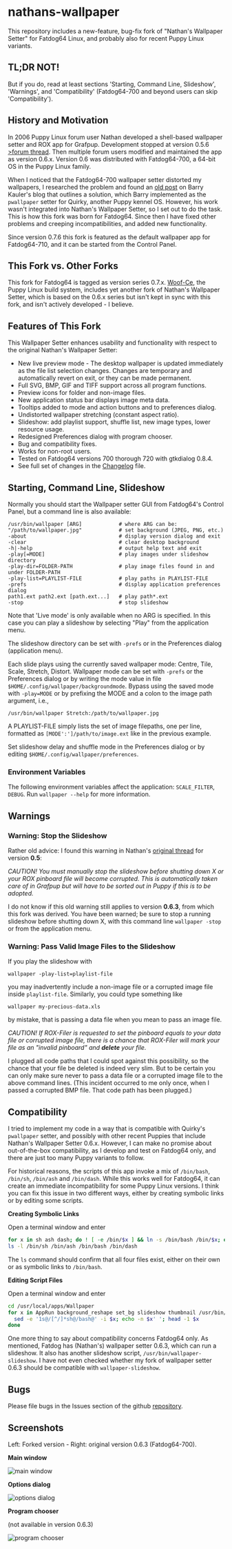 # nathans-wallpaper

This repository includes a new-feature, bug-fix fork of "Nathan's Wallpaper
Setter" for Fatdog64 Linux, and probably also for recent Puppy Linux variants.

## TL;DR NOT!

But if you do, read at least sections 'Starting, Command Line, Slideshow',
'Warnings', and 'Compatibility' (Fatdog64-700 and beyond users can skip
'Compatibility').

## History and Motivation

In 2006 Puppy Linux forum user Nathan developed a shell-based wallpaper
setter and ROX app for Grafpup. Development stopped at version 0.5.6
[>forum thread](http://www.murga-linux.com/puppy/viewtopic.php?t=69658).
Then multiple forum users modified and maintained the app as version
0.6.x. Version 0.6 was distributed with Fatdog64-700, a 64-bit OS in the
Puppy Linux family.

When I noticed that the Fatdog64-700 wallpaper setter distorted my wallpapers,
I researched the problem and found an [old
post](http://bkhome.org/blog/?viewDetailed=02377) on Barry Kauler's blog that
outlines a solution, which Barry implemented as the `pwallpaper` setter for
Quirky, another Puppy kennel OS. However, his work wasn't integrated into
Nathan's Wallpaper Setter, so I set out to do the task. This is how this fork
was born for Fatdog64. Since then I have fixed other problems and creeping
incompatibilities, and added new functionality.

Since version 0.7.6 this fork is featured as the default wallpaper app for
Fatdog64-710, and it can be started from the Control Panel.

## This Fork vs. Other Forks

This fork for Fatdog64 is tagged as version series 0.7.x.
[Woof-Ce](https://github.com/puppylinux-woof-CE/woof-CE), the Puppy Linux build
system, includes yet another fork of Nathan's Wallpaper Setter, which is based
on the 0.6.x series but isn't kept in sync with this fork, and isn't actively
developed - I believe.

## Features of This Fork

This Wallpaper Setter enhances usability and functionality with respect
to the original Nathan's Wallpaper Setter:

 * New live preview mode - The desktop wallpaper is updated immediately
   as the file list selection changes. Changes are temporary and
   automatically revert on exit, or they can be made permanent.
 * Full SVG, BMP, GIF and TIFF support across all program functions.
 * Preview icons for folder and non-image files.
 * New application status bar displays image meta data.
 * Tooltips added to mode and action buttons and to preferences dialog.
 * Undistorted wallpaper stretching (constant aspect ratio).
 * Slideshow: add playlist support, shuffle list, new image types,
   lower resource usage.
 * Redesigned Preferences dialog with program chooser.
 * Bug and compatibility fixes.
 * Works for non-root users.
 * Tested on Fatdog64 versions 700 thorough 720 with gtkdialog 0.8.4.
 * See full set of changes in the [Changelog](CHANGELOG.md) file.

## Starting, Command Line, Slideshow

Normally you should start the Wallpaper setter GUI from Fatdog64's Control
Panel, but a command line is also available:
```
/usr/bin/wallpaper [ARG]            # where ARG can be:
"/path/to/wallpaper.jpg"            # set background (JPEG, PNG, etc.)
-about                              # display version dialog and exit
-clear                              # clear desktop background
-h|-help                            # output help text and exit
-play[=MODE]                        # play images under slideshow directory
-play-dir=FOLDER-PATH               # play image files found in and under FOLDER-PATH
-play-list=PLAYLIST-FILE            # play paths in PLAYLIST-FILE
-prefs                              # display application preferences dialog
path1.ext path2.ext [path.ext...]   # play path*.ext
-stop                               # stop slideshow
```

Note that 'Live mode' is only available when no ARG is specified. In
this case you can play a slideshow by selecting "Play" from the
application menu.

The slideshow directory can be set with `-prefs` or in the Preferences
dialog (application menu).

Each slide plays using the currently saved wallpaper mode: Centre,
Tile, Scale, Stretch, Distort.  Wallpaper mode can be set with `-prefs`
or the Preferences dialog or by writing the mode value in file
`$HOME/.config/wallpaper/backgroundmode`.  Bypass using the saved mode
with `-play=MODE` or by prefixing the MODE and a colon to the image path
argument, i.e.,
```
/usr/bin/wallpaper Stretch:/path/to/wallpaper.jpg
```

A PLAYLIST-FILE simply lists the set of image filepaths, one per line,
formatted as `[MODE':']/path/to/image.ext` like in the previous example.

Set slideshow delay and shuffle mode in the Preferences dialog or by
editing `$HOME/.config/wallpaper/preferences`.

### Environment Variables

The following environment variables affect the application:
`SCALE_FILTER`, `DEBUG`. Run `wallpaper --help` for more information.

## Warnings

### Warning: Stop the Slideshow

Rather old advice: I found this warning in Nathan's [original
thread](http://www.murga-linux.com/puppy/viewtopic.php?t=29657) for
version **0.5**:

_CAUTION! You must manually stop the slideshow before shutting down X
or your ROX pinboard file will become corrupted. This is automatically
taken care of in Grafpup but will have to be sorted out in Puppy if this
is to be adopted._

I do not know if this old warning still applies to version **0.6.3**, from
which this fork was derived. You have been warned; be sure to stop a running
slideshow before shutting down X, with this command line `wallpaper -stop` or
from the application menu.

### Warning: Pass Valid Image Files to the Slideshow

If you play the slideshow with
```
wallpaper -play-list=playlist-file
``` 

you may inadvertently include a non-image file or a corrupted image file
inside `playlist-file`. Similarly, you could type something like
```
wallpaper my-precious-data.xls
```

by mistake, that is passing a data file when you mean to pass an image file.

_CAUTION! If ROX-Filer is requested to set the pinboard equals to your
data file or corrupted image file, there is a chance that ROX-Filer will
mark your file as an "invalid pinboard" and **delete** your file._

I plugged all code paths that I could spot against this possibility,
so the chance that your file be deleted is indeed very slim. But to be
certain you can only make sure never to pass a data file or a corrupted
image file to the above command lines. (This incident occurred to me
only once, when I passed a corrupted BMP file. That code path has been
plugged.)

## Compatibility

I tried to implement my code in a way that is compatible with Quirky's
`pwallpaper` setter, and possibly with other recent Puppies that include
Nathan's Wallpaper Setter 0.6.x. However, I can make no promise about
out-of-the-box compatibility, as I develop and test on Fatdog64 only, and
there are just too many Puppy variants to follow.

For historical reasons, the scripts of this app invoke a mix of `/bin/bash`,
`/bin/sh`, `/bin/ash` and `/bin/dash`.  While this works well for Fatdog64, it
can create an immediate incompatibility for some Puppy Linux versions. I think
you can fix this issue in two different ways, either by creating symbolic links
or by editing some scripts.

**Creating Symbolic Links**

Open a terminal window and enter

```sh
for x in sh ash dash; do ! [ -e /bin/$x ] && ln -s /bin/bash /bin/$x; done
ls -l /bin/sh /bin/ash /bin/bash /bin/dash
```

The `ls` command should confirm that all four files exist, either on their own
or as symbolic links to `/bin/bash`.

**Editing Script Files**

Open a terminal window and enter

```sh
cd /usr/local/apps/Wallpaper
for x in AppRun background_reshape set_bg slideshow thumbnail /usr/bin/wallpaper /usr/bin/wallslide; do
  sed -e '1s@/[^/]*sh@/bash@' -i $x; echo -n $x' '; head -1 $x
done
```

One more thing to say about compatibility concerns Fatdog64
only. As mentioned, Fatdog has (Nathan's) wallpaper setter 0.6.3,
which can run a slideshow. It also has another slideshow script,
`/usr/bin/wallpaper-slideshow`. I have not even checked whether
my fork of wallpaper setter 0.6.3 should be compatible with
`wallpaper-slideshow`.

## Bugs

Please file bugs in the Issues section of the github
[repository](https://github.com/step-/nathans-wallpaper/issues).

## Screenshots

Left: Forked version - Right: original version 0.6.3 (Fatdog64-700).

**Main window**

![main window](main-window.png)

**Options dialog**

![options dialog](options-dialog.png)

**Program chooser**

(not available in version 0.6.3)

![program chooser](program-chooser.png)

